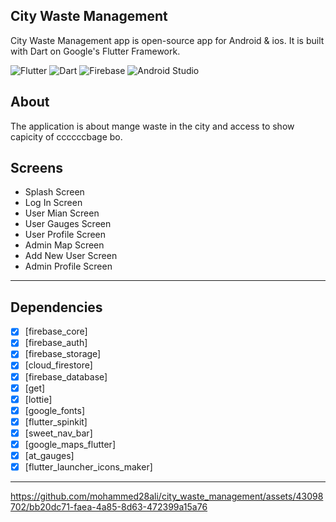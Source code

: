 ## City Waste Management<br>

City Waste Management app is open-source  app for Android & ios. It is built with Dart on Google's Flutter Framework.

![Flutter](https://img.shields.io/badge/Flutter-%2302569B.svg?style=for-the-badge&logo=Flutter&logoColor=white)
![Dart](https://img.shields.io/badge/Dart-0175C2?style=for-the-badge&logo=dart&logoColor=white)
![Firebase](https://img.shields.io/badge/Firebase-039BE5?style=for-the-badge&logo=Firebase&logoColor=white)
![Android Studio](https://img.shields.io/badge/Android%20Studio-3DDC84.svg?style=for-the-badge&logo=android-studio&logoColor=white)



## About
The application is about mange waste in the city and access to show capicity of ccccccbage bo.

## Screens

-   Splash Screen
-   Log In Screen
-   User Mian Screen
-   User Gauges Screen
-   User Profile Screen
-   Admin Map Screen
-   Add New User Screen
-   Admin  Profile Screen
--------------------------------
## Dependencies
- [x] [firebase_core]
- [x] [firebase_auth]
- [x] [firebase_storage]
- [x] [cloud_firestore]
- [x] [firebase_database]
- [x] [get]
- [x] [lottie]
- [x] [google_fonts]
- [x] [flutter_spinkit]
- [x] [sweet_nav_bar]
- [x] [google_maps_flutter]
- [x] [at_gauges]
- [x] [flutter_launcher_icons_maker]
--------------------------




https://github.com/mohammed28ali/city_waste_management/assets/43098702/bb20dc71-faea-4a85-8d63-472399a15a76








